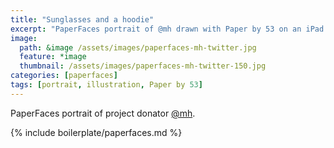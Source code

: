 ```yaml
---
title: "Sunglasses and a hoodie"
excerpt: "PaperFaces portrait of @mh drawn with Paper by 53 on an iPad."
image: 
  path: &image /assets/images/paperfaces-mh-twitter.jpg 
  feature: *image
  thumbnail: /assets/images/paperfaces-mh-twitter-150.jpg
categories: [paperfaces]
tags: [portrait, illustration, Paper by 53]
---
```


PaperFaces portrait of project donator [@mh](https://twitter.com/mh).

{% include boilerplate/paperfaces.md %}
